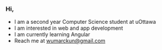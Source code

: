 ### Hi,

* I am a second year Computer Science student at uOttawa
* I am interested in web and app development
* I am currently learning Angular
* Reach me at wumarckun@gmail.com

